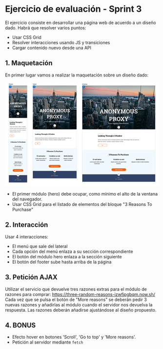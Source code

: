 # Ejercicio de evaluación - Sprint 3
El ejercicio consiste en desarrollar una página web de acuerdo a un diseño dado. Habrá que resolver varios puntos:
- Usar CSS Grid
- Resolver interacciones usando JS y transiciones
- Cargar contenido nuevo desde una API  

## 1. Maquetación
En primer lugar vamos a realizar la maquetación sobre un diseño dado:

![imagen design](/images/sprint3-design.png)

- El primer módulo (hero) debe ocupar, como mínimo el alto de la ventana del navegador.
- Usar CSS Grid para el listado de elementos del bloque "3 Reasons To Purchase"


## 2. Interacción
Usar 4 interacciones:
- El menú que sale del lateral
- Cada opción del menú enlaza a su sección correspondiente
- El botón del módulo hero enlaza a la sección siguiente
- El botón del footer sube hasta arriba de la página

## 3. Petición AJAX
Utilizar el servicio que devuelve tres razones extras para el módulo de razones para comprar: https://three-random-reasons-izwfjpgbqm.now.sh/
Cada vez que se pulsa el botón de "More reasons" se deberán pedir 3 nuevas razones y añadirlas al módulo cuando el servidor nos devuelva la respuesta. Las razones deberán añadirse ajustándose al diseño propuesto.

## 4. BONUS
- Efecto hover en botones 'Scroll', 'Go to top' y 'More reasons'.
- Petición al servidor mediante `fetch` 

